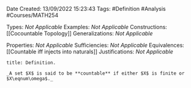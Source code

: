 <div class="topSpace"></div>

Date Created: 13/09/2022 15:23:43
Tags: #Definition #Analysis #Courses/MATH254

Types: _Not Applicable_
Examples: _Not Applicable_
Constructions: [[Cocountable Topology]]
Generalizations: _Not Applicable_

Properties: _Not Applicable_
Sufficiencies: _Not Applicable_
Equivalences: [[Countable iff injects into naturals]]
Justifications: _Not Applicable_

``` ad-Definition
title: Definition.

_A set $X$ is said to be **countable** if either $X$ is finite or $X\eqnum\omega$._

```
